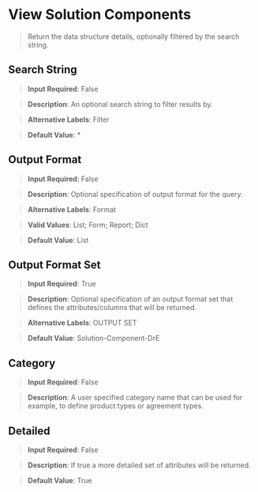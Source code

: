 # View Solution Components
>	Return the data structure details, optionally filtered by the search string.

## Search String
>	**Input Required**: False

>	**Description**: An optional search string to filter results by.

>	**Alternative Labels**: Filter

>	**Default Value**: *


## Output Format
>	**Input Required**: False

>	**Description**: Optional specification of output format for the query.

>	**Alternative Labels**: Format

>	**Valid Values**: List; Form; Report; Dict

>	**Default Value**: List


## Output Format Set
>	**Input Required**: True

>	**Description**: Optional specification of an output format set that defines the attributes/columns that will be returned.

>	**Alternative Labels**: OUTPUT SET

>	**Default Value**: Solution-Component-DrE


## Category
>	**Input Required**: False

>	**Description**: A user specified category name that can be used for example, to define product types or agreement types.


## Detailed
>	**Input Required**: False

>	**Description**: If true a more detailed set of attributes will be returned.

>	**Default Value**: True

